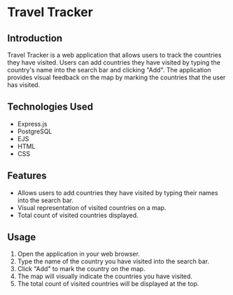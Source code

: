 # Travel Tracker

## Introduction

Travel Tracker is a web application that allows users to track the countries they have visited. Users can add countries they have visited by typing the country's name into the search bar and clicking "Add". The application provides visual feedback on the map by marking the countries that the user has visited.

## Technologies Used

- Express.js
- PostgreSQL
- EJS 
- HTML
- CSS

## Features

- Allows users to add countries they have visited by typing their names into the search bar.
- Visual representation of visited countries on a map.
- Total count of visited countries displayed.

## Usage

1. Open the application in your web browser.
2. Type the name of the country you have visited into the search bar.
3. Click "Add" to mark the country on the map.
4. The map will visually indicate the countries you have visited.
5. The total count of visited countries will be displayed at the top.


